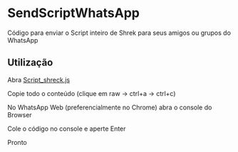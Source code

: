 # SendScriptWhatsApp

Código para enviar o Script inteiro de Shrek  para seus amigos ou grupos do WhatsApp

## Utilização

Abra [Script_shreck.js](https://github.com/JTChila/BotWhaswappTroll/blob/main/Script_shrek.js)


Copie todo o conteúdo (clique em raw -> ctrl+a -> ctrl+c)

No WhatsApp Web (preferencialmente no Chrome) abra o console do Browser

Cole o código no console e aperte Enter

Pronto
